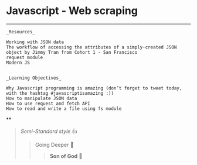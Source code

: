 # Javascript - Web scraping
***

    _Resources_

    Working with JSON data
    The workflow of accessing the attributes of a simply-created JSON object by Jimmy Tran from Cohort 1 - San Francisco
    request module
    Modern JS


    _Learning Objectives_

    Why Javascript programming is amazing (don’t forget to tweet today, with the hashtag #javascriptisamazing :))
    How to manipulate JSON data
    How to use request and fetch API
    How to read and write a file using fs module

**
> _Semi-Standard style_ :+1:
>> Going Deeper :muscle:
>>> __Son of God__ :clap: